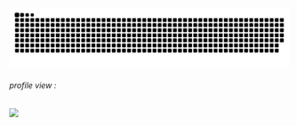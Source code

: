 <picture>
  <source media="(prefers-color-scheme: dark)" srcset="https://github.com/Zeycio/Zeycio/blob/574cd8a0164bd906df639e5d4bae9df3df7f1ce5/github-snake-dark.svg" />
  <source media="(prefers-color-scheme: light)" srcset="https://github.com/Zeycio/Zeycio/blob/574cd8a0164bd906df639e5d4bae9df3df7f1ce5/github-snake.svg" />
  <img alt="github-snake" src="https://github.com/Zeycio/Zeycio/blob/output/github-snake.svg" />
</picture>
<h6>profile view : </h6>   
<p align="start"><img src="https://profile-counter.glitch.me/Zeycio/count.svg"/></p>
